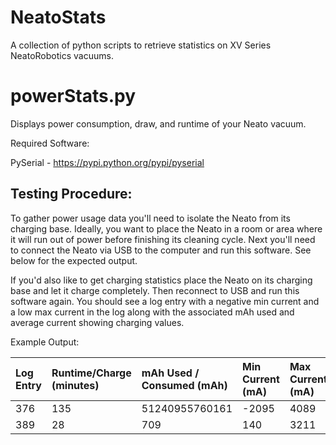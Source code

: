 NeatoStats
==========

A collection of python scripts to retrieve statistics on XV Series NeatoRobotics vacuums.

powerStats.py
=============

Displays power consumption, draw, and runtime of your Neato vacuum. 

Required Software:

PySerial - https://pypi.python.org/pypi/pyserial

Testing Procedure:
------------------

To gather power usage data you'll need to isolate the Neato from its charging base. Ideally, you want to place the Neato in a room or area where it will run out 
of power before finishing its cleaning cycle. Next you'll need to connect the Neato via USB to the computer and run this software. See below for the expected output.

If you'd also like to get charging statistics place the Neato on its charging base and let it charge completely. Then reconnect to USB and run this software again. 
You should see a log entry with a negative min current and a low max current in the log along with the associated mAh used and average current showing charging values.

Example Output:


| Log Entry | Runtime/Charge (minutes) | mAh Used / Consumed (mAh) | Min Current (mA) | Max Current (mA) | Average Current (mA) | 
| :-------- | :----------------------- | :------------------------ | :--------------- | :--------------- | :------------------- |
| 376       | 135                      | 51240955760161            | -2095            | 4089             | 5.41706870868e+11    |
| 389       | 28                       | 709                       | 140              | 3211             | 2987                 |



